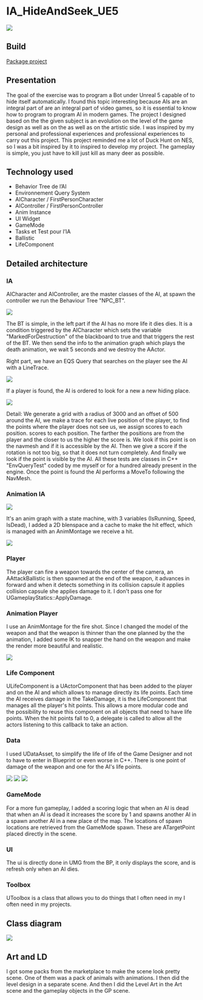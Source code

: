 # IA_HideAndSeek_UE5

<img src="Pictures/IAHideAndSeek_Gameplay.gif">

## Build

[Package project](https://drive.google.com/file/d/1j21E6Ccq17z0X1FwSZwn3FBnxo9qvB2C/view?usp=sharing)

## Presentation

The goal of the exercise was to program a Bot under Unreal 5 capable of
to hide itself automatically. I found this topic interesting because AIs are an integral part of
are an integral part of video games, so it is essential to know how to program
to program AI in modern games. The project I designed based on the
the given subject is an evolution on the level of the game design as well as on the
as well as on the artistic side. I was inspired by my personal and professional experiences
and professional experiences to carry out this project. This project
reminded me a lot of Duck Hunt on NES, so I was a bit inspired by it to
inspired to develop my project. The gameplay is simple, you just have to kill
just kill as many deer as possible.

## Technology used

- Behavior Tree de l’AI
- Environnement Query System
- AICharacter / FirstPersonCharacter
- AIController / FirstPersonController
- Anim Instance
- UI Widget
- GameMode
- Tasks et Test pour l’IA
- Ballistic
- LifeComponent

## Detailed architecture

### IA

AICharacter and AIController, are the master classes of the AI, at spawn the
controller we run the Behaviour Tree "NPC_BT".

<img src="Pictures/BT_NPC.png">

The BT is simple, in the left part if the AI has no more life it dies
dies. It is a condition triggered by the AICharacter which sets the
variable "MarkedForDestruction" of the blackboard to true and that triggers
the rest of the BT. We then send the info to the animation graph which plays
the death animation, we wait 5 seconds and we destroy the AActor.

Right part, we have an EQS Query that searches on the player see the AI
with a LineTrace.

<img src="Pictures/EnvQuery_FindPlayer.png">

If a player is found, the AI is ordered to look for a new
a new hiding place.

<img src="Pictures/EnvQuery_FindHidingSpot.png">

Detail: We generate a grid with a radius of 3000 and an offset of 500
around the AI, we make a trace for each live position of the player,
to find the points where the player does not see us, we assign scores to each position.
scores to each position. The farther the positions are from the player and the closer
to us the higher the score is. We look if this point is on the navmesh
and if it is accessible by the AI. Then we give a score if the rotation
is not too big, so that it does not turn completely. And
finally we look if the point is visible by the AI.
All these tests are classes in C++ "EnvQueryTest" coded by me
myself or for a hundred already present in the engine.
Once the point is found the AI performs a MoveTo following the NavMesh.

### Animation IA

<img src="Pictures/ABP_DeerDoeState.png">

It's an anim graph with a state machine, with 3 variables
(IsRunning, Speed, IsDead), I added a 2D blenspace and a cache
to make the hit effect, which is managed with an AnimMontage we receive a
hit.

<img src="Pictures/ABP_DeerDoe.png">

### Player

The player can fire a weapon towards the center of the camera,
an AAttackBallistic is then spawned at the end of the weapon, it advances in
forward and when it detects something in its collision capsule it applies
collision capsule she applies damage to it. I don't pass one for
UGameplayStatics::ApplyDamage.

### Animation Player

I use an AnimMontage for the fire shot. Since I changed the
model of the weapon and that the weapon is thinner than the one planned by the
the animation, I added some IK to snapper the hand on the weapon and
make the render more beautiful and realistic.

<img src="Pictures/ABP_Player.png">

### Life Component

ULifeComponent is a UActorComponent that has been added to the
player and on the AI and which allows to manage directly its life points.
Each time the AI receives damage in the TakeDamage,
it is the LifeComponent that manages all the player's hit points. This
allows a more modular code and the possibility to reuse this
component on all objects that need to have life points.
When the hit points fall to 0, a delegate is called to
allow all the actors listening to this callback to take an action.

### Data

I used UDataAsset, to simplify the life of
life of the Game Designer and not to have to
enter in Blueprint or even worse in
C++. There is one point of damage of the weapon and one
for the AI's life points.

<img src="Pictures/DA_BP.png">
<img src="Pictures/DA_AI.png">
<img src="Pictures/DA_AttackPlayer.png">


### GameMode

For a more fun gameplay, I added a scoring logic that when an AI is dead
that when an AI is dead it increases the score by 1 and spawns another AI in a
spawn another AI in a new place of the map. The locations of
spawn locations are retrieved from the GameMode spawn. These are
ATargetPoint placed directly in the scene.

### UI

The ui is directly done in UMG from the BP, it only displays the
score, and is refresh only when an AI dies.

### Toolbox

UToolbox is a class that allows you to do things that I often need in my
I often need in my projects.

## Class diagram

<img src="Pictures/ClassDiagram.png">

## Art and LD

I got some packs from the marketplace to make the scene look
pretty scene. One of them was a pack of animals with animations. I then
did the level design in a separate scene. And then I did the Level Art
in the Art scene and the gameplay objects in the GP scene.
